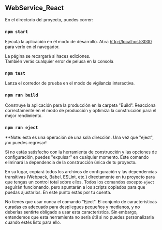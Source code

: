 ## WebService_React

En el directorio del proyecto, puedes correr:

### `npm start`

Ejecuta la aplicación en el modo de desarrollo.
Abra [http://localhost:3000](http://localhost:3000) para verlo en el navegador.

La página se recargará si haces ediciones.<br>
También verás cualquier error de pelusa en la consola.

### `npm test`

Lanza el corredor de prueba en el modo de vigilancia interactiva.

### `npm run build`

Construye la aplicación para la producción en la carpeta "Build".
Reacciona correctamente en el modo de producción y optimiza la construcción para el mejor rendimiento.

### `npm run eject`

**Note: esta es una operación de una sola dirección. Una vez que "eject", ¡no puedes regresar!

Si no estás satisfecho con la herramienta de construcción y las opciones de configuración, puedes "expulsar" en cualquier momento. Este comando eliminará la dependencia de la construcción única de tu proyecto.

En su lugar, copiará todos los archivos de configuración y las dependencias transitivas (Webpack, Babel, ESLint, etc.) directamente en tu proyecto para que tengas un control total sobre ellos. Todos los comandos excepto `eject` seguirán funcionando, pero apuntarán a los scripts copiados para que puedas ajustarlos. En este punto estás por tu cuenta.

No tienes que usar nunca el comando "Eject". El conjunto de características curadas es adecuado para despliegues pequeños y medianos, y no deberías sentirte obligado a usar esta característica. Sin embargo, entendemos que esta herramienta no sería útil si no puedes personalizarla cuando estés listo para ello.

